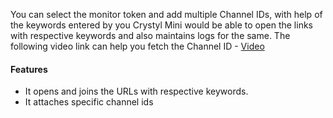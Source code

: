 You can select the monitor token and add multiple Channel IDs, with help of the keywords entered by you Crystyl Mini would be able to open the links with respective keywords and also maintains logs for the same.
The following video link can help you fetch the Channel ID - [Video](https://www.youtube.com/watch?v=NLWtSHWKbAI)

#### Features

- It opens and joins the URLs with respective keywords.
- It attaches specific channel ids
